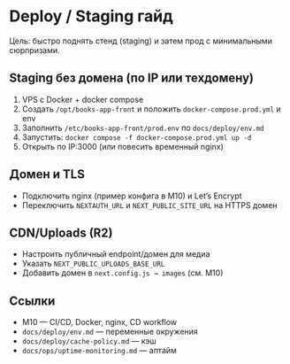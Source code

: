 # Deploy / Staging гайд

Цель: быстро поднять стенд (staging) и затем прод с минимальными сюрпризами.

## Staging без домена (по IP или техдомену)

1. VPS c Docker + docker compose
2. Создать `/opt/books-app-front` и положить `docker-compose.prod.yml` и env
3. Заполнить `/etc/books-app-front/prod.env` по `docs/deploy/env.md`
4. Запустить: `docker compose -f docker-compose.prod.yml up -d`
5. Открыть по IP:3000 (или повесить временный nginx)

## Домен и TLS

- Подключить nginx (пример конфига в M10) и Let’s Encrypt
- Переключить `NEXTAUTH_URL` и `NEXT_PUBLIC_SITE_URL` на HTTPS домен

## CDN/Uploads (R2)

- Настроить публичный endpoint/домен для медиа
- Указать `NEXT_PUBLIC_UPLOADS_BASE_URL`
- Добавить домен в `next.config.js → images` (см. M10)

## Ссылки

- M10 — CI/CD, Docker, nginx, CD workflow
- `docs/deploy/env.md` — переменные окружения
- `docs/deploy/cache-policy.md` — кэш
- `docs/ops/uptime-monitoring.md` — аптайм
